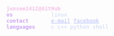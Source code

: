 <style>
    .base{ color:#1e1e2e; }
    .mantle{ color:#181825; }
    .crust{ color:#11111b; }

    .text{ color:#cdd6f4; }
    .subtext0{ color:#a6adc8; }
    .subtext1{ color:#bac2de; }

    .surface0{ color:#313244; }
    .surface1{ color:#45475a; }
    .surface2{ color:#585b70; }

    .overlay0{ color:#6c7086; }
    .overlay1{ color:#7f849c; }
    .overlay2{ color:#9399b2; }

    .blue{ color:#89b4fa; }
    .lavender{ color:#b4befe; }
    .sapphire{ color:#74c7ec; }
    .sky{ color:#89dceb; }
    .teal{ color:#94e2d5; }
    .green{ color:#a6e3a1; }
    .yellow{ color:#f9e2af; }
    .peach{ color:#fab387; }
    .maroon{ color:#eba0ac; }
    .red{ color:#f38ba8; }
    .mauve{ color:#cba6f7; }
    .pink{ color:#f5c2e7; }
    .flamingo{ color:#f2cdcd; }
    .rosewater{ color:#f5e0dc; }
    .blod{ font-weight:bold}
</style>
<pre class="text">
<span class="pink"><b>junsee1412@GitHub</b></span>
<span class="mauve"><b>os</b></span>            linux
<span class="mauve"><b>contact</b></span>       <a class="lavender" href="mailto:dat10319@gmail.com">e-mail</a> <a class="lavender" href="https://facebook.com/junsee1412/">facebook</a>
<span class="mauve"><b>languages</b></span>     c c++ python shell
</pre>